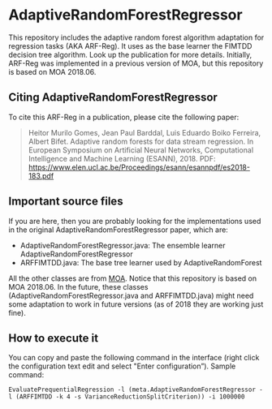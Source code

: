 # AdaptiveRandomForestRegressor
This repository includes the adaptive random forest algorithm adaptation for regression tasks (AKA ARF-Reg). It uses as the base learner the FIMTDD decision tree algorithm. Look up the publication for more details.  Initially, ARF-Reg was implemented in a previous version of MOA, but this repository is based on MOA 2018.06. 

## Citing AdaptiveRandomForestRegressor
To cite this ARF-Reg in a publication, please cite the following paper: 
> Heitor Murilo Gomes, Jean Paul Barddal, Luis Eduardo Boiko Ferreira, Albert Bifet.
> Adaptive random forests for data stream regression.
> In European Symposium on Artificial Neural Networks, Computational Intelligence and Machine Learning (ESANN), 2018.
> PDF: https://www.elen.ucl.ac.be/Proceedings/esann/esannpdf/es2018-183.pdf

## Important source files
If you are here, then you are probably looking for the implementations used in the original AdaptiveRandomForestRegressor paper, which are:
* AdaptiveRandomForestRegressor.java: The ensemble learner AdaptiveRandomForestRegressor
* ARFFIMTDD.java: The base tree learner used by AdaptiveRandomForest

All the other classes are from [MOA](https://github.com/Waikato/moa). Notice that this repository is based on MOA 2018.06. In the future, these classes (AdaptiveRandomForestRegressor.java and ARFFIMTDD.java) might need some adaptation to work in future versions (as of 2018 they are working just fine). 

## How to execute it 
You can copy and paste the following command in the interface (right click the configuration text edit and select "Enter configuration”).
Sample command: 

`EvaluatePrequentialRegression -l (meta.AdaptiveRandomForestRegressor -l (ARFFIMTDD -k 4 -s VarianceReductionSplitCriterion)) -i 1000000`
